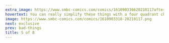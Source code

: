 ```yaml
---
extra_image: https://www.smbc-comics.com/comics/161090336620210117after.png
hovertext: You can really simplify these things with a four quadrant chart.
image: https://www.smbc-comics.com/comics/1610903318-20210117.png
next: exclusive
prev: bad-things
title: S of B
---
```

